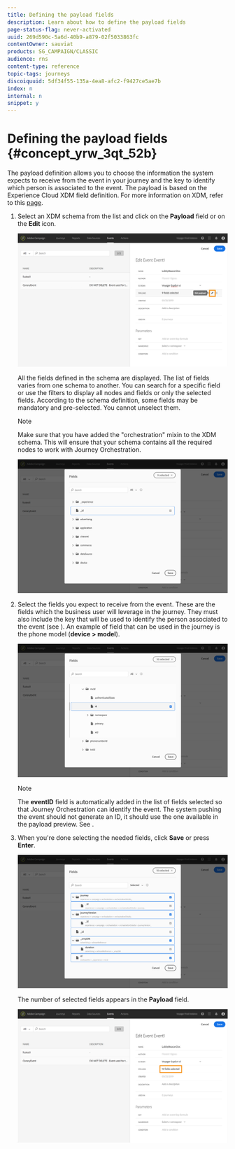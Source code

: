 ```yaml
---
title: Defining the payload fields
description: Learn about how to define the payload fields
page-status-flag: never-activated
uuid: 269d590c-5a6d-40b9-a879-02f5033863fc
contentOwner: sauviat
products: SG_CAMPAIGN/CLASSIC
audience: rns
content-type: reference
topic-tags: journeys
discoiquuid: 5df34f55-135a-4ea8-afc2-f9427ce5ae7b
index: n
internal: n
snippet: y
---
```


# Defining the payload fields {#concept_yrw_3qt_52b}

The payload definition allows you to choose the information the system expects to receive from the event in your journey and the key to identify which person is associated to the event. The payload is based on the Experience Cloud XDM field definition. For more information on XDM, refer to this [page](https://www.adobe.io/apis/cloudplatform/dataservices/xdm.html).

1. Select an XDM schema from the list and click on the **Payload** field or on the **Edit** icon.

    ![](../assets/journey8.png)

    All the fields defined in the schema are displayed. The list of fields varies from one schema to another. You can search for a specific field or use the filters to display all nodes and fields or only the selected fields. According to the schema definition, some fields may be mandatory and pre-selected. You cannot unselect them. 

    >[!NOTE]
    >
    >Make sure that you have added the "orchestration" mixin to the XDM schema. This will ensure that your schema contains all the required nodes to work with Journey Orchestration.

    ![](../assets/journey9.png)

1. Select the fields you expect to receive from the event. These are the fields which the business user will leverage in the journey. They must also include the key that will be used to identify the person associated to the event (see [](../event/eventkey.md#concept_ond_hqt_52b)). An example of field that can be used in the journey is the phone model (__device > model__).

    ![](../assets/journey10.png)

    >[!NOTE]
    >
    >The **eventID** field is automatically added in the list of fields selected so that Journey Orchestration can identify the event. The system pushing the event should not generate an ID, it should use the one available in the payload preview. See [](../event/eventpayloadpreview.md#concept_jgf_4yk_4fb).

1. When you're done selecting the needed fields, click **Save** or press **Enter**.

    ![](../assets/journey11.png)

    The number of selected fields appears in the **Payload** field.

    ![](../assets/journey12.png)
